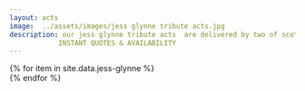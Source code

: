 ```yaml
---
layout: acts
image:  ../assets/images/jess glynne tribute acts.jpg
description: our jess glynne tribute acts  are delivered by two of scotbase's most talented songstresses, donna ramsdale and meliissa t. the Grammy award-winning artist jess glynne is  represented in style by these two fabulous artists. Covering all the hits and mimicking all the moves our jess glynne tribute acts have to be seen to be believed.   These shows are  great for parties, corporate functions, weddings and other special events as they provide all the talent required of a true superstar such as Miss glynne.<hr>
            INSTANT QUOTES & AVAILABILITY
---
```

<div class="row mt-4">
  {% for item in site.data.jess-glynne %}
    <div class="col-md-4 mb-5">
      <div class="card border-0 shadow h-100">
        <a href="/acts/{{ item.title | slugify }}">
          <img class="card-img-top" src="{{ item.image_src }}" alt="" />
        </a>
      </div>
    </div>
  {% endfor %}
</div>